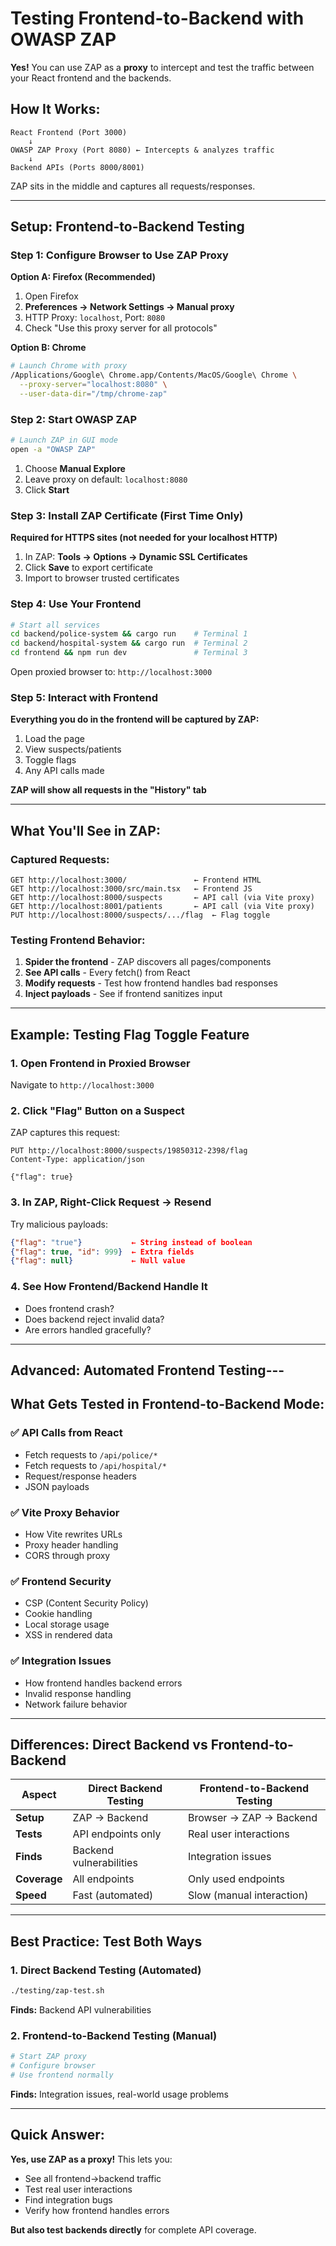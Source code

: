 # Testing Frontend-to-Backend with OWASP ZAP

**Yes!** You can use ZAP as a **proxy** to intercept and test the traffic between your React frontend and the backends.

## How It Works:

```
React Frontend (Port 3000)
    ↓
OWASP ZAP Proxy (Port 8080) ← Intercepts & analyzes traffic
    ↓
Backend APIs (Ports 8000/8001)
```

ZAP sits in the middle and captures all requests/responses.

---

## Setup: Frontend-to-Backend Testing

### Step 1: Configure Browser to Use ZAP Proxy

**Option A: Firefox (Recommended)**
1. Open Firefox
2. **Preferences → Network Settings → Manual proxy**
3. HTTP Proxy: `localhost`, Port: `8080`
4. Check "Use this proxy server for all protocols"

**Option B: Chrome**
```bash
# Launch Chrome with proxy
/Applications/Google\ Chrome.app/Contents/MacOS/Google\ Chrome \
  --proxy-server="localhost:8080" \
  --user-data-dir="/tmp/chrome-zap"
```

### Step 2: Start OWASP ZAP

```bash
# Launch ZAP in GUI mode
open -a "OWASP ZAP"
```

1. Choose **Manual Explore**
2. Leave proxy on default: `localhost:8080`
3. Click **Start**

### Step 3: Install ZAP Certificate (First Time Only)

**Required for HTTPS sites (not needed for your localhost HTTP)**

1. In ZAP: **Tools → Options → Dynamic SSL Certificates**
2. Click **Save** to export certificate
3. Import to browser trusted certificates

### Step 4: Use Your Frontend

```bash
# Start all services
cd backend/police-system && cargo run    # Terminal 1
cd backend/hospital-system && cargo run  # Terminal 2
cd frontend && npm run dev               # Terminal 3
```

Open proxied browser to: `http://localhost:3000`

### Step 5: Interact with Frontend

**Everything you do in the frontend will be captured by ZAP:**

1. Load the page
2. View suspects/patients
3. Toggle flags
4. Any API calls made

**ZAP will show all requests in the "History" tab**

---

## What You'll See in ZAP:

### Captured Requests:

```
GET http://localhost:3000/               ← Frontend HTML
GET http://localhost:3000/src/main.tsx   ← Frontend JS
GET http://localhost:8000/suspects       ← API call (via Vite proxy)
GET http://localhost:8001/patients       ← API call (via Vite proxy)
PUT http://localhost:8000/suspects/.../flag  ← Flag toggle
```

### Testing Frontend Behavior:

1. **Spider the frontend** - ZAP discovers all pages/components
2. **See API calls** - Every fetch() from React
3. **Modify requests** - Test how frontend handles bad responses
4. **Inject payloads** - See if frontend sanitizes input

---

## Example: Testing Flag Toggle Feature

### 1. Open Frontend in Proxied Browser

Navigate to `http://localhost:3000`

### 2. Click "Flag" Button on a Suspect

ZAP captures this request:
```
PUT http://localhost:8000/suspects/19850312-2398/flag
Content-Type: application/json

{"flag": true}
```

### 3. In ZAP, Right-Click Request → Resend

Try malicious payloads:
```json
{"flag": "true"}           ← String instead of boolean
{"flag": true, "id": 999}  ← Extra fields
{"flag": null}             ← Null value
```

### 4. See How Frontend/Backend Handle It

- Does frontend crash?
- Does backend reject invalid data?
- Are errors handled gracefully?

---

## Advanced: Automated Frontend Testing---

## What Gets Tested in Frontend-to-Backend Mode:

### ✅ API Calls from React
- Fetch requests to `/api/police/*`
- Fetch requests to `/api/hospital/*`
- Request/response headers
- JSON payloads

### ✅ Vite Proxy Behavior
- How Vite rewrites URLs
- Proxy header handling
- CORS through proxy

### ✅ Frontend Security
- CSP (Content Security Policy)
- Cookie handling
- Local storage usage
- XSS in rendered data

### ✅ Integration Issues
- How frontend handles backend errors
- Invalid response handling
- Network failure behavior

---

## Differences: Direct Backend vs Frontend-to-Backend

| Aspect | Direct Backend Testing | Frontend-to-Backend Testing |
|--------|----------------------|---------------------------|
| **Setup** | ZAP → Backend | Browser → ZAP → Backend |
| **Tests** | API endpoints only | Real user interactions |
| **Finds** | Backend vulnerabilities | Integration issues |
| **Coverage** | All endpoints | Only used endpoints |
| **Speed** | Fast (automated) | Slow (manual interaction) |

---

## Best Practice: Test Both Ways

### 1. Direct Backend Testing (Automated)
```bash
./testing/zap-test.sh
```
**Finds:** Backend API vulnerabilities

### 2. Frontend-to-Backend Testing (Manual)
```bash
# Start ZAP proxy
# Configure browser
# Use frontend normally
```
**Finds:** Integration issues, real-world usage problems

---

## Quick Answer:

**Yes, use ZAP as a proxy!** This lets you:
- See all frontend→backend traffic
- Test real user interactions
- Find integration bugs
- Verify how frontend handles errors

**But also test backends directly** for complete API coverage.
